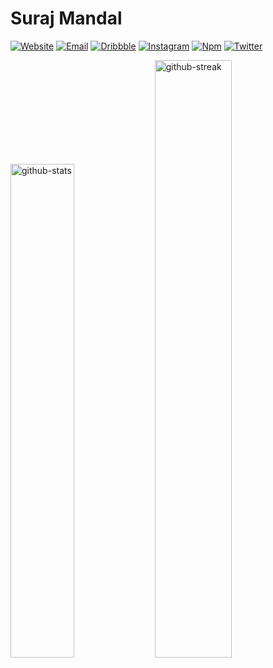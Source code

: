 # Suraj Mandal

[![Website](https://img.shields.io/badge/website-01295c?style=for-the-badge&logo=About.me&logoColor=white)](https://surajmandal.in)
[![Email](https://img.shields.io/badge/email-f48924?style=for-the-badge&logo=About.me&logoColor=white)](https://surajmandalcell@gmail.com)
[![Dribbble](https://img.shields.io/badge/Dribbble-EA4C89?style=for-the-badge&logo=dribbble&logoColor=white)](https://dribbble.com/surajmandalcell)
[![Instagram](	https://img.shields.io/badge/Instagram-E4405F?style=for-the-badge&logo=instagram&logoColor=white)](https://www.instagram.com/surajmandalcell/)
[![Npm](https://img.shields.io/badge/npm-CB3837?style=for-the-badge&logo=npm&logoColor=white)](https://www.npmjs.com/~surajmandalcell)
[![Twitter](https://img.shields.io/badge/Twitter-1DA1F2?style=for-the-badge&logo=twitter&logoColor=white)](https://twitter.com/surajmandalcell)
 
<!--  <details markdown="1" close>
  <summary>Recent Projects</summary>
  <p align="left">
   <img src="https://github-readme-stats.vercel.app/api/pin/?theme=react&bg_color=1F222E&title_color=F85D7F&show_icons=false&hide_border=true&username=surajmandalcell&repo=vscode-uncanny" width="278">
   <img src="https://github-readme-stats.vercel.app/api/pin/?theme=dark&hide_border=true&username=surajmandalcell&repo=cloud-cache" width="278">
   <img src="https://github-readme-stats.vercel.app/api/pin/?theme=dark&hide_border=true&username=surajmandalcell&repo=nup" width="278">
   <img src="https://github-readme-stats.vercel.app/api/pin/?theme=dark&hide_border=true&username=surajmandalcell&repo=vscode-remix" width="278">
  </p>
 </details> -->
 
  <p align="left">
   <picture>
      <source media="(prefers-color-scheme: dark)" srcset="https://storage.googleapis.com/suraj-personal.appspot.com/gh/stats-image.svg" />
      <source media="(prefers-color-scheme: light)" srcset="https://storage.googleapis.com/suraj-personal.appspot.com/gh/stats-image-light.svg" />
      <img alt="github-stats" src="https://storage.googleapis.com/suraj-personal.appspot.com/gh/stats-image.svg" width="45%" />
    </picture>
   
   <picture>
      <source media="(prefers-color-scheme: dark)" srcset="https://storage.googleapis.com/suraj-personal.appspot.com/gh/streak-image.svg" />
      <source media="(prefers-color-scheme: light)" srcset="https://storage.googleapis.com/suraj-personal.appspot.com/gh/streak-image-light.svg" />
      <img alt="github-streak" src="https://storage.googleapis.com/suraj-personal.appspot.com/gh/streak-image.svg" width="49.5%" />
    </picture>
  </p>
 
<!--    
<details close>
    <summary>Profile Stats</summary>
    <picture>
          <source media="(prefers-color-scheme: dark)" srcset="dist/github-snake.svg?color_snake=#4489ec&color_dots=#2d333b,#14482e,#067238,#2dab47,#38d353" />
          <source media="(prefers-color-scheme: light)" srcset="dist/github-snake.svg" />
          <img alt="github-snake" src="dist/github-snake.svg" />
     </picture>
</details>
-->
